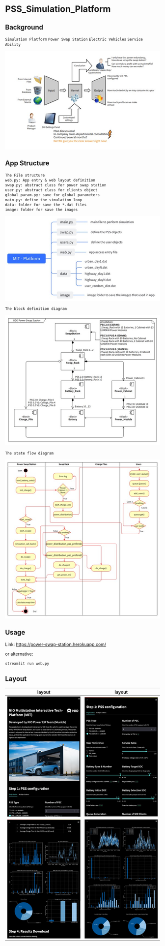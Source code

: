 # PSS_Simulation_Platform

## Background
`Simulation Platform` `Power Swap Station`  `Electric Vehicles` `Service Ability`  

![background](https://github.com/Ghiara/PSS_Simulation_Platform/raw/main/image/pic1.jpg)

## App Structure
```
The File structure
web.py: App entry & web layout definition
swap.py: abstract class for power swap station
user.py: abstract class for clients object
global_param.py: save for global parameters
main.py: define the simulation loop
data: folder for save the *.dat files
image: folder for save the images

```
![file structure](https://github.com/Ghiara/PSS_Simulation_Platform/raw/main/image/pic2.jpg)
```
The block definition diagram
```
![BDD](https://github.com/Ghiara/PSS_Simulation_Platform/raw/main/image/pic3.jpg)
```
The state flow diagram
```
![stateflow](https://github.com/Ghiara/PSS_Simulation_Platform/raw/main/image/pic4.jpg)

## Usage
Link: https://power-swap-station.herokuapp.com/

or alternative: 
```bash
streamlit run web.py
```

## Layout
| layout | layout |
| ------ | ------ |
| ![layout1](https://github.com/Ghiara/PSS_Simulation_Platform/raw/main/image/pic5.jpg)   | ![layout2](https://github.com/Ghiara/PSS_Simulation_Platform/raw/main/image/pic6.jpg)   |
| ![layout3](https://github.com/Ghiara/PSS_Simulation_Platform/raw/main/image/pic7.jpg)   | ![layout4](https://github.com/Ghiara/PSS_Simulation_Platform/raw/main/image/pic8.jpg)   |




